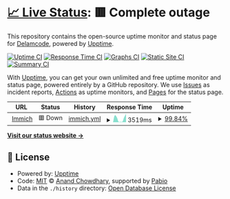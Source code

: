 # [📈 Live Status](https://Delamcode.github.io/UpptimeBot): <!--live status--> **🟥 Complete outage**

This repository contains the open-source uptime monitor and status page for [Delamcode](https://Delamcode.github.io/UpptimeBot), powered by [Upptime](https://github.com/upptime/upptime).

[![Uptime CI](https://github.com/Delamcode/UpptimeBot/workflows/Uptime%20CI/badge.svg)](https://github.com/Delamcode/UpptimeBot/actions?query=workflow%3A%22Uptime+CI%22)
[![Response Time CI](https://github.com/Delamcode/UpptimeBot/workflows/Response%20Time%20CI/badge.svg)](https://github.com/Delamcode/UpptimeBot/actions?query=workflow%3A%22Response+Time+CI%22)
[![Graphs CI](https://github.com/Delamcode/UpptimeBot/workflows/Graphs%20CI/badge.svg)](https://github.com/Delamcode/UpptimeBot/actions?query=workflow%3A%22Graphs+CI%22)
[![Static Site CI](https://github.com/Delamcode/UpptimeBot/workflows/Static%20Site%20CI/badge.svg)](https://github.com/Delamcode/UpptimeBot/actions?query=workflow%3A%22Static+Site+CI%22)
[![Summary CI](https://github.com/Delamcode/UpptimeBot/workflows/Summary%20CI/badge.svg)](https://github.com/Delamcode/UpptimeBot/actions?query=workflow%3A%22Summary+CI%22)

With [Upptime](https://upptime.js.org), you can get your own unlimited and free uptime monitor and status page, powered entirely by a GitHub repository. We use [Issues](https://github.com/Delamcode/UpptimeBot/issues) as incident reports, [Actions](https://github.com/Delamcode/UpptimeBot/actions) as uptime monitors, and [Pages](https://Delamcode.github.io/UpptimeBot) for the status page.

<!--start: status pages-->
<!-- This summary is generated by Upptime (https://github.com/upptime/upptime) -->
<!-- Do not edit this manually, your changes will be overwritten -->
<!-- prettier-ignore -->
| URL | Status | History | Response Time | Uptime |
| --- | ------ | ------- | ------------- | ------ |
| <img alt="" src="https://icons.duckduckgo.com/ip3/delamcode.duckdns.org.ico" height="13"> [Immich](https://delamcode.duckdns.org:10443) | 🟥 Down | [immich.yml](https://github.com/Delamcode/UpptimeBot/commits/HEAD/history/immich.yml) | <details><summary><img alt="Response time graph" src="./graphs/immich/response-time-week.png" height="20"> 3519ms</summary><br><a href="https://Delamcode.github.io/UpptimeBot/history/immich"><img alt="Response time 3187" src="https://img.shields.io/endpoint?url=https%3A%2F%2Fraw.githubusercontent.com%2FDelamcode%2FUpptimeBot%2FHEAD%2Fapi%2Fimmich%2Fresponse-time.json"></a><br><a href="https://Delamcode.github.io/UpptimeBot/history/immich"><img alt="24-hour response time 6130" src="https://img.shields.io/endpoint?url=https%3A%2F%2Fraw.githubusercontent.com%2FDelamcode%2FUpptimeBot%2FHEAD%2Fapi%2Fimmich%2Fresponse-time-day.json"></a><br><a href="https://Delamcode.github.io/UpptimeBot/history/immich"><img alt="7-day response time 3519" src="https://img.shields.io/endpoint?url=https%3A%2F%2Fraw.githubusercontent.com%2FDelamcode%2FUpptimeBot%2FHEAD%2Fapi%2Fimmich%2Fresponse-time-week.json"></a><br><a href="https://Delamcode.github.io/UpptimeBot/history/immich"><img alt="30-day response time 3324" src="https://img.shields.io/endpoint?url=https%3A%2F%2Fraw.githubusercontent.com%2FDelamcode%2FUpptimeBot%2FHEAD%2Fapi%2Fimmich%2Fresponse-time-month.json"></a><br><a href="https://Delamcode.github.io/UpptimeBot/history/immich"><img alt="1-year response time 3187" src="https://img.shields.io/endpoint?url=https%3A%2F%2Fraw.githubusercontent.com%2FDelamcode%2FUpptimeBot%2FHEAD%2Fapi%2Fimmich%2Fresponse-time-year.json"></a></details> | <details><summary><a href="https://Delamcode.github.io/UpptimeBot/history/immich">99.84%</a></summary><a href="https://Delamcode.github.io/UpptimeBot/history/immich"><img alt="All-time uptime 93.52%" src="https://img.shields.io/endpoint?url=https%3A%2F%2Fraw.githubusercontent.com%2FDelamcode%2FUpptimeBot%2FHEAD%2Fapi%2Fimmich%2Fuptime.json"></a><br><a href="https://Delamcode.github.io/UpptimeBot/history/immich"><img alt="24-hour uptime 98.87%" src="https://img.shields.io/endpoint?url=https%3A%2F%2Fraw.githubusercontent.com%2FDelamcode%2FUpptimeBot%2FHEAD%2Fapi%2Fimmich%2Fuptime-day.json"></a><br><a href="https://Delamcode.github.io/UpptimeBot/history/immich"><img alt="7-day uptime 99.84%" src="https://img.shields.io/endpoint?url=https%3A%2F%2Fraw.githubusercontent.com%2FDelamcode%2FUpptimeBot%2FHEAD%2Fapi%2Fimmich%2Fuptime-week.json"></a><br><a href="https://Delamcode.github.io/UpptimeBot/history/immich"><img alt="30-day uptime 82.43%" src="https://img.shields.io/endpoint?url=https%3A%2F%2Fraw.githubusercontent.com%2FDelamcode%2FUpptimeBot%2FHEAD%2Fapi%2Fimmich%2Fuptime-month.json"></a><br><a href="https://Delamcode.github.io/UpptimeBot/history/immich"><img alt="1-year uptime 93.52%" src="https://img.shields.io/endpoint?url=https%3A%2F%2Fraw.githubusercontent.com%2FDelamcode%2FUpptimeBot%2FHEAD%2Fapi%2Fimmich%2Fuptime-year.json"></a></details>

<!--end: status pages-->

[**Visit our status website →**](https://Delamcode.github.io/UpptimeBot)

## 📄 License

- Powered by: [Upptime](https://github.com/upptime/upptime)
- Code: [MIT](./LICENSE) © [Anand Chowdhary](https://anandchowdhary.com), supported by [Pabio](https://pabio.com)
- Data in the `./history` directory: [Open Database License](https://opendatacommons.org/licenses/odbl/1-0/)
